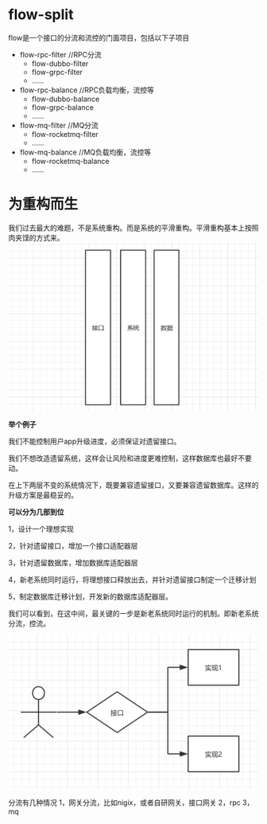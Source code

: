 # flow-split
flow是一个接口的分流和流控的门面项目，包括以下子项目
 - flow-rpc-filter  //RPC分流
   + flow-dubbo-filter
   + flow-grpc-filter
   + ......
 - flow-rpc-balance    //RPC负载均衡，流控等
   + flow-dubbo-balance      
   + flow-grpc-balance      
   + ......      
 - flow-mq-filter   //MQ分流
   + flow-rocketmq-filter
   + ......
 - flow-mq-balance         //MQ负载均衡，流控等
   + flow-rocketmq-balance      
   + ......   
 

# 为重构而生

我们过去最大的难题，不是系统重构。而是系统的平滑重构。平滑重构基本上按照肉夹馍的方式来。
![系统重构](./image/rjm.bmp)

**举个例子**

我们不能控制用户app升级进度，必须保证对遗留接口。

我们不想改造遗留系统，这样会让风险和进度更难控制，这样数据库也最好不要动。

在上下两层不变的系统情况下，既要兼容遗留接口，又要兼容遗留数据库。这样的升级方案是最稳妥的。



**可以分为几部到位**

1，设计一个理想实现

2，针对遗留接口，增加一个接口适配器层

3，针对遗留数据库，增加数据库适配器层

4，新老系统同时运行，将理想接口释放出去，并针对遗留接口制定一个迁移计划

5，制定数据库迁移计划，开发新的数据库适配器层。

我们可以看到，在这中间，最关键的一步是新老系统同时运行的机制。即新老系统分流，控流。
 


![系统重构](./image/refact_update.bmp)

分流有几种情况
1，网关分流，比如nigix，或者自研网关，接口网关
2，rpc
3，mq




